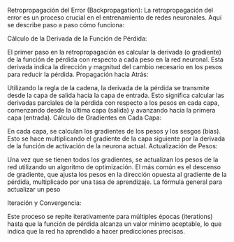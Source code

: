 Retropropagación del Error (Backpropagation):
La retropropagación del error es un proceso crucial en el entrenamiento de redes neuronales. Aquí se describe paso a paso cómo funciona:

Cálculo de la Derivada de la Función de Pérdida:

El primer paso en la retropropagación es calcular la derivada (o gradiente) de la función de pérdida con respecto a cada peso en la red neuronal. Esta derivada indica la dirección y magnitud del cambio necesario en los pesos para reducir la pérdida.
Propagación hacia Atrás:

Utilizando la regla de la cadena, la derivada de la pérdida se transmite desde la capa de salida hacia la capa de entrada. Esto significa calcular las derivadas parciales de la pérdida con respecto a los pesos en cada capa, comenzando desde la última capa (salida) y avanzando hacia la primera capa (entrada).
Cálculo de Gradientes en Cada Capa:

En cada capa, se calculan los gradientes de los pesos y los sesgos (bias). Esto se hace multiplicando el gradiente de la capa siguiente por la derivada de la función de activación de la neurona actual.
Actualización de Pesos:


Una vez que se tienen todos los gradientes, se actualizan los pesos de la red utilizando un algoritmo de optimización. El más común es el descenso de gradiente, que ajusta los pesos en la dirección opuesta al gradiente de la pérdida, multiplicado por una tasa de aprendizaje. La fórmula general para actualizar un peso 


Iteración y Convergencia:

Este proceso se repite iterativamente para múltiples épocas (iterations) hasta que la función de pérdida alcanza un valor mínimo aceptable, lo que indica que la red ha aprendido a hacer predicciones precisas.
